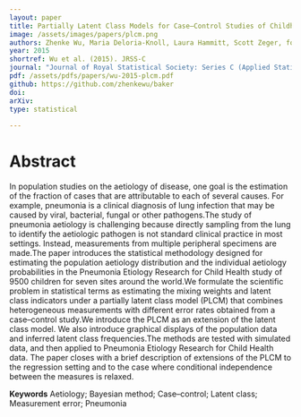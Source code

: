 ```yaml
---
layout: paper
title: Partially Latent Class Models for Case–Control Studies of Childhood Pneumonia Aetiology
image: /assets/images/papers/plcm.png
authors: Zhenke Wu, Maria Deloria-Knoll, Laura Hammitt, Scott Zeger, for the Pneumonia Etiology Research for Child Health Core Team
year: 2015
shortref: Wu et al. (2015). JRSS-C
journal: "Journal of Royal Statistical Society: Series C (Applied Statistics)"
pdf: /assets/pdfs/papers/wu-2015-plcm.pdf
github: https://github.com/zhenkewu/baker
doi: 
arXiv: 
type: statistical
 
---
```


# Abstract

In population studies on the aetiology of disease, one goal is the estimation of
the fraction of cases that are attributable to each of several causes. For example, pneumonia
is a clinical diagnosis of lung infection that may be caused by viral, bacterial, fungal or other
pathogens.The study of pneumonia aetiology is challenging because directly sampling from the
lung to identify the aetiologic pathogen is not standard clinical practice in most settings. Instead,
measurements from multiple peripheral specimens are made.The paper introduces the statistical
methodology designed for estimating the population aetiology distribution and the individual
aetiology probabilities in the Pneumonia Etiology Research for Child Health study of 9500 children
for seven sites around the world.We formulate the scientific problem in statistical terms
as estimating the mixing weights and latent class indicators under a partially latent class model
(PLCM) that combines heterogeneous measurements with different error rates obtained from a
case–control study.We introduce the PLCM as an extension of the latent class model. We also introduce
graphical displays of the population data and inferred latent class frequencies.The methods
are tested with simulated data, and then applied to Pneumonia Etiology Research for Child
Health data. The paper closes with a brief description of extensions of the PLCM to the regression
setting and to the case where conditional independence between the measures is relaxed.

**Keywords** Aetiology; Bayesian method; Case–control; Latent class; Measurement error;
Pneumonia
